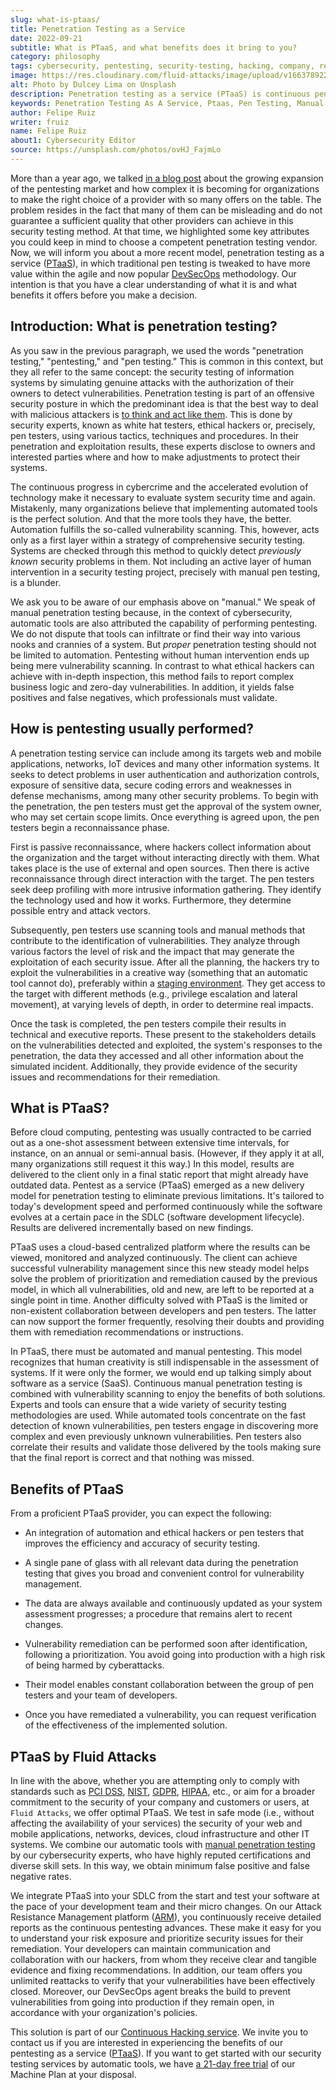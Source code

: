 ```yaml
---
slug: what-is-ptaas/
title: Penetration Testing as a Service
date: 2022-09-21
subtitle: What is PTaaS, and what benefits does it bring to you?
category: philosophy
tags: cybersecurity, pentesting, security-testing, hacking, company, red-team
image: https://res.cloudinary.com/fluid-attacks/image/upload/v1663789228/blog/what-is-ptaas/cover_ptaas.webp
alt: Photo by Dulcey Lima on Unsplash
description: Penetration testing as a service (PTaaS) is continuous pentesting to find complex vulnerabilities. Learn here the benefits it can offer to your organization.
keywords: Penetration Testing As A Service, Ptaas, Pen Testing, Manual Pen Test, Automated Tools, Vulnerability Scanning, Devsecops, Pentesting, Ethical Hacking
author: Felipe Ruiz
writer: fruiz
name: Felipe Ruiz
about1: Cybersecurity Editor
source: https://unsplash.com/photos/ovHJ_FajmLo
---
```


More than a year ago,
we talked [in a blog post](../choosing-pentesting-team/)
about the growing expansion of the pentesting market
and how complex it is becoming for organizations
to make the right choice of a provider
with so many offers on the table.
The problem resides in the fact
that many of them can be misleading
and do not guarantee a sufficient quality
that other providers can achieve in this security testing method.
At that time,
we highlighted some key attributes
you could keep in mind to choose a competent penetration testing vendor.
Now,
we will inform you about a more recent model,
penetration testing as a service ([PTaaS](../../categories/ptaas/)),
in which traditional pen testing is tweaked
to have more value within the agile
and now popular [DevSecOps](../../solutions/devsecops/) methodology.
Our intention is that you have a clear understanding of what it is
and what benefits it offers
before you make a decision.

## Introduction: What is penetration testing?

As you saw in the previous paragraph,
we used the words "penetration testing,"
"pentesting," and "pen testing."
This is common in this context,
but they all refer to the same concept:
the security testing of information systems
by simulating genuine attacks
with the authorization of their owners
to detect vulnerabilities.
Penetration testing is part of an offensive security posture
in which the predominant idea is that
the best way to deal with malicious attackers
is [to think and act like them](../thinking-like-hacker/).
This is done by security experts,
known as white hat testers,
ethical hackers or,
precisely,
pen testers,
using various tactics,
techniques and procedures.
In their penetration and exploitation results,
these experts disclose to owners and interested parties
where and how to make adjustments
to protect their systems.

The continuous progress in cybercrime
and the accelerated evolution of technology
make it necessary to evaluate system security time and again.
Mistakenly,
many organizations believe that
implementing automated tools is the perfect solution.
And that the more tools they have,
the better.
Automation fulfills the so-called vulnerability scanning.
This,
however,
acts only as a first layer
within a strategy of comprehensive security testing.
Systems are checked through this method
to quickly detect *previously known* security problems in them.
Not including an active layer of human intervention
in a security testing project,
precisely with manual pen testing,
is a blunder.

We ask you to be aware of our emphasis above on "manual."
We speak of manual penetration testing because,
in the context of cybersecurity,
automatic tools are also attributed the capability of performing pentesting.
We do not dispute that tools can infiltrate
or find their way into various nooks and crannies of a system.
But *proper* penetration testing should not be limited to automation.
Pentesting without human intervention ends up being
mere vulnerability scanning.
In contrast to what ethical hackers can achieve with in-depth inspection,
this method fails to report complex business logic
and zero-day vulnerabilities.
In addition,
it yields false positives and false negatives,
which professionals must validate.

## How is pentesting usually performed?

A penetration testing service can include among its targets
web and mobile applications,
networks, IoT devices and many other information systems.
It seeks to detect problems in user authentication
and authorization controls,
exposure of sensitive data,
secure coding errors and weaknesses in defense mechanisms,
among many other security problems.
To begin with the penetration,
the pen testers must get the approval of the system owner,
who may set certain scope limits.
Once everything is agreed upon,
the pen testers begin a reconnaissance phase.

First is passive reconnaissance,
where hackers collect information about the organization and the target
without interacting directly with them.
What takes place is the use of external and open sources.
Then there is active reconnaissance
through direct interaction with the target.
The pen testers seek deep profiling
with more intrusive information gathering.
They identify the technology used and how it works.
Furthermore,
they determine possible entry and attack vectors.

Subsequently,
pen testers use scanning tools and manual methods
that contribute to the identification of vulnerabilities.
They analyze through various factors the level of risk
and the impact that may generate the exploitation of each security issue.
After all the planning,
the hackers try to exploit the vulnerabilities in a creative way
(something that an automatic tool cannot do),
preferably within a [staging environment](https://www.techtarget.com/searchsoftwarequality/definition/staging-environment).
They get access to the target with different methods
(e.g., privilege escalation and lateral movement),
at varying levels of depth,
in order to determine real impacts.

Once the task is completed,
the pen testers compile their results
in technical and executive reports.
These present to the stakeholders details
on the vulnerabilities detected and exploited,
the system's responses to the penetration,
the data they accessed
and all other information about the simulated incident.
Additionally,
they provide evidence of the security issues
and recommendations for their remediation.

<cta-banner
  buttontxt="Read more"
  link="/solutions/penetration-testing/"
  title="Get started with Fluid Attacks' Penetration Testing solution
  right now"
/>

## What is PTaaS?

Before cloud computing,
pentesting was usually contracted
to be carried out as a one-shot assessment
between extensive time intervals,
for instance,
on an annual or semi-annual basis.
(However,
if they apply it at all,
many organizations still request it this way.)
In this model,
results are delivered to the client only in a final static report
that might already have outdated data.
Pentest as a service (PTaaS) emerged as a new delivery model
for penetration testing
to eliminate previous limitations.
It's tailored to today's development speed
and performed continuously
while the software evolves at a certain pace
in the SDLC (software development lifecycle).
Results are delivered incrementally based on new findings.

PTaaS uses a cloud-based centralized platform
where the results can be viewed,
monitored and analyzed continuously.
The client can achieve successful vulnerability management
since this new steady model helps solve the problem of prioritization
and remediation caused by the previous model,
in which all vulnerabilities,
old and new,
are left to be reported at a single point in time.
Another difficulty solved with PTaaS is the limited
or non-existent collaboration between developers and pen testers.
The latter can now support the former frequently,
resolving their doubts
and providing them with remediation recommendations or instructions.

In PTaaS,
there must be automated and manual pentesting.
This model recognizes that human creativity is still indispensable
in the assessment of systems.
If it were only the former,
we would end up talking simply about software as a service (SaaS).
Continuous manual penetration testing is combined with vulnerability scanning
to enjoy the benefits of both solutions.
Experts and tools can ensure that
a wide variety of security testing methodologies are used.
While automated tools concentrate
on the fast detection of known vulnerabilities,
pen testers engage in discovering more complex
and even previously unknown vulnerabilities.
Pen testers also correlate their results
and validate those delivered by the tools
making sure that the final report is correct
and that nothing was missed.

## Benefits of PTaaS

From a proficient PTaaS provider,
you can expect the following:

- An integration of automation and ethical hackers or pen testers
  that improves the efficiency and accuracy of security testing.

- A single pane of glass
  with all relevant data during the penetration testing
  that gives you broad and convenient control for vulnerability management.

- The data are always available and continuously updated
  as your system assessment progresses;
  a procedure that remains alert to recent changes.

- Vulnerability remediation can be performed soon after identification,
  following a prioritization.
  You avoid going into production
  with a high risk of being harmed by cyberattacks.

- Their model enables constant collaboration
  between the group of pen testers and your team of developers.

- Once you have remediated a vulnerability,
  you can request verification of the effectiveness
  of the implemented solution.

## PTaaS by Fluid Attacks

In line with the above,
whether you are attempting only to comply with standards
such as [PCI DSS](../../compliance/pci/),
[NIST](../../compliance/nist/), [GDPR](../../compliance/gdpr/),
[HIPAA](../../compliance/hipaa/), etc.,
or aim for a broader commitment to the security of your company
and customers or users,
at `Fluid Attacks`,
we offer optimal PTaaS.
We test in safe mode
(i.e., without affecting the availability of your services)
the security of your web and mobile applications,
networks, devices, cloud infrastructure and other IT systems.
We combine our automatic tools
with [manual penetration testing](../../solutions/penetration-testing/)
by our cybersecurity experts,
who have highly reputed certifications and diverse skill sets.
In this way,
we obtain minimum false positive and false negative rates.

We integrate PTaaS into your SDLC from the start
and test your software at the pace of your development team
and their micro changes.
On our Attack Resistance Management platform ([ARM](https://app.fluidattacks.com/)),
you continuously receive detailed reports
as the continuous pentesting advances.
These make it easy for you to understand your risk exposure
and prioritize security issues for their remediation.
Your developers can maintain communication and collaboration with our hackers,
from whom they receive clear and tangible evidence
and fixing recommendations.
In addition,
our team offers you unlimited reattacks
to verify that your vulnerabilities have been effectively closed.
Moreover,
our DevSecOps agent breaks the build
to prevent vulnerabilities from going into production
if they remain open,
in accordance with your organization's policies.

This solution is part of our [Continuous Hacking service](../../services/continuous-hacking/).
We invite you to contact us
if you are interested
in experiencing the benefits of our pentesting as a service ([PTaaS](../../categories/ptaas/)).
If you want to get started
with our security testing services by automatic tools,
we have [a 21-day free trial](../../free-trial/)
of our Machine Plan at your disposal.